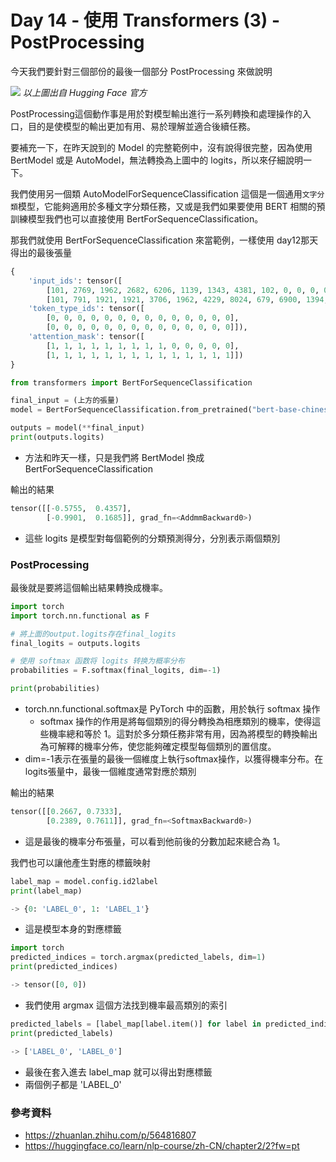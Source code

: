 # Day 14 - 使用 Transformers (3) - PostProcessing

今天我們要針對三個部份的最後一個部分 PostProcessing 來做說明

![](C:\Users\User\Pictures\postprocessing.jpg)
_以上圖出自 Hugging Face 官方_

PostProcessing這個動作事是用於對模型輸出進行一系列轉換和處理操作的入口，目的是使模型的輸出更加有用、易於理解並適合後續任務。

要補充一下，在昨天說到的 Model 的完整範例中，沒有說得很完整，因為使用 BertModel 或是 AutoModel，無法轉換為上圖中的 logits，所以來仔細說明一下。

我們使用另一個類 AutoModelForSequenceClassification 這個是一個通用`文字分類`模型，它能夠適用於多種文字分類任務，又或是我們如果要使用 BERT 相關的預訓練模型我們也可以直接使用 BertForSequenceClassification。

那我們就使用 BertForSequenceClassification 來當範例，一樣使用 day12那天得出的最後張量
```python
{
    'input_ids': tensor([
        [101, 2769, 1962, 2682, 6206, 1139, 1343, 4381, 102, 0, 0, 0, 0, 0],
        [101, 791, 1921, 1921, 3706, 1962, 4229, 8024, 679, 6900, 1394, 1139, 7271, 102]]), 
    'token_type_ids': tensor([
        [0, 0, 0, 0, 0, 0, 0, 0, 0, 0, 0, 0, 0, 0],
        [0, 0, 0, 0, 0, 0, 0, 0, 0, 0, 0, 0, 0, 0]]),
    'attention_mask': tensor([
        [1, 1, 1, 1, 1, 1, 1, 1, 1, 0, 0, 0, 0, 0],
        [1, 1, 1, 1, 1, 1, 1, 1, 1, 1, 1, 1, 1, 1]])
}
```


```python
from transformers import BertForSequenceClassification

final_input = (上方的張量)
model = BertForSequenceClassification.from_pretrained("bert-base-chinese")

outputs = model(**final_input)
print(outputs.logits)
```
- 方法和昨天一樣，只是我們將 BertModel 換成 BertForSequenceClassification

輸出的結果
```python
tensor([[-0.5755,  0.4357],
        [-0.9901,  0.1685]], grad_fn=<AddmmBackward0>)
```
- 這些 logits 是模型對每個範例的分類預測得分，分別表示兩個類別

### PostProcessing

最後就是要將這個輸出結果轉換成機率。

```python
import torch
import torch.nn.functional as F

# 將上面的output.logits存在final_logits
final_logits = outputs.logits

# 使用 softmax 函数将 logits 转换为概率分布
probabilities = F.softmax(final_logits, dim=-1)

print(probabilities)
```
- torch.nn.functional.softmax是 PyTorch 中的函數，用於執行 softmax 操作
    - softmax 操作的作用是將每個類別的得分轉換為相應類別的機率，使得這些機率總和等於 1。這對於多分類任務非常有用，因為將模型的轉換輸出為可解釋的機率分佈，使您能夠確定模型每個類別的置信度。
- dim=-1表示在張量的最後一個維度上執行softmax操作，以獲得機率分布。在logits張量中，最後一個維度通常對應於類別

輸出的結果
```python
tensor([[0.2667, 0.7333],
        [0.2389, 0.7611]], grad_fn=<SoftmaxBackward0>)
```
- 這是最後的機率分布張量，可以看到他前後的分數加起來總合為 1。

我們也可以讓他產生對應的標籤映射
```python
label_map = model.config.id2label
print(label_map)

-> {0: 'LABEL_0', 1: 'LABEL_1'}
```
- 這是模型本身的對應標籤


```python
import torch
predicted_indices = torch.argmax(predicted_labels, dim=1)
print(predicted_indices)

-> tensor([0, 0])
```
- 我們使用 argmax 這個方法找到機率最高類別的索引

```python
predicted_labels = [label_map[label.item()] for label in predicted_indices]
print(predicted_labels)

-> ['LABEL_0', 'LABEL_0']
```
- 最後在套入進去 label_map 就可以得出對應標籤
- 兩個例子都是 'LABEL_0'

### 參考資料
- <https://zhuanlan.zhihu.com/p/564816807>
- <https://huggingface.co/learn/nlp-course/zh-CN/chapter2/2?fw=pt>
